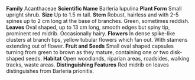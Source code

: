  **Family** Acanthaceae **Scientific Name** Barleria lupulina **Plant Form** Small upright shrub. **Size** Up to 1.5 m tall. **Stem** Robust, hairless and with 2-5 spines up to 2 cm long at the base of branches. Green, sometimes reddish. **Leaves** Oval shaped, up to 13 cm long, smooth edges but spiny tip, prominent red midrib. Occasionally hairy. **Flowers** In dense spike-like clusters at branch tips, yellow tubular flowers which fan out. With stamens extending out of flower. **Fruit and Seeds** Small oval shaped capsules turning from green to brown as they mature, containing one or two disk-shaped seeds. **Habitat** Open woodlands, riparian areas, roadsides, walking tracks, waste areas. **Distinguishing Features** Red midrib on leaves distinguishes from Barleria prionitis.